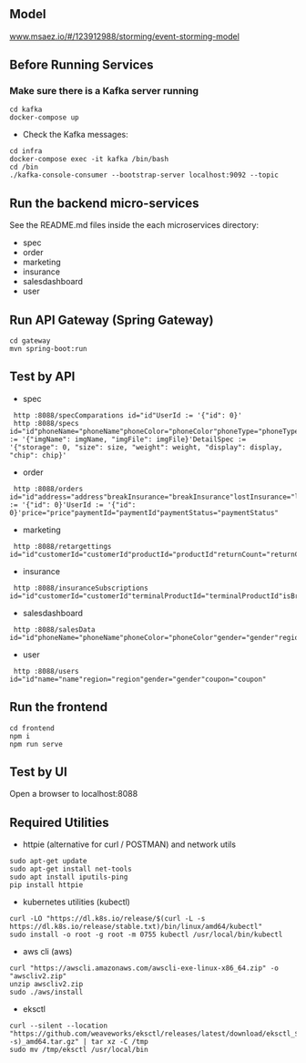 # 

## Model
www.msaez.io/#/123912988/storming/event-storming-model

## Before Running Services
### Make sure there is a Kafka server running
```
cd kafka
docker-compose up
```
- Check the Kafka messages:
```
cd infra
docker-compose exec -it kafka /bin/bash
cd /bin
./kafka-console-consumer --bootstrap-server localhost:9092 --topic
```

## Run the backend micro-services
See the README.md files inside the each microservices directory:

- spec
- order
- marketing
- insurance
- salesdashboard
- user


## Run API Gateway (Spring Gateway)
```
cd gateway
mvn spring-boot:run
```

## Test by API
- spec
```
 http :8088/specComparations id="id"UserId := '{"id": 0}'
 http :8088/specs id="id"phoneName="phoneName"phoneColor="phoneColor"phoneType="phoneType"Photo := '{"imgName": imgName, "imgFile": imgFile}'DetailSpec := '{"storage": 0, "size": size, "weight": weight, "display": display, "chip": chip}'
```
- order
```
 http :8088/orders id="id"address="address"breakInsurance="breakInsurance"lostInsurance="lostInsurance"SpecId := '{"id": 0}'UserId := '{"id": 0}'price="price"paymentId="paymentId"paymentStatus="paymentStatus"
```
- marketing
```
 http :8088/retargettings id="id"customerId="customerId"productId="productId"returnCount="returnCount"
```
- insurance
```
 http :8088/insuranceSubscriptions id="id"customerId="customerId"terminalProductId="terminalProductId"isBreakCompensation="isBreakCompensation"isLostComponsation="isLostComponsation"
```
- salesdashboard
```
 http :8088/salesData id="id"phoneName="phoneName"phoneColor="phoneColor"gender="gender"region="region"price="price"
```
- user
```
 http :8088/users id="id"name="name"region="region"gender="gender"coupon="coupon"
```


## Run the frontend
```
cd frontend
npm i
npm run serve
```

## Test by UI
Open a browser to localhost:8088

## Required Utilities

- httpie (alternative for curl / POSTMAN) and network utils
```
sudo apt-get update
sudo apt-get install net-tools
sudo apt install iputils-ping
pip install httpie
```

- kubernetes utilities (kubectl)
```
curl -LO "https://dl.k8s.io/release/$(curl -L -s https://dl.k8s.io/release/stable.txt)/bin/linux/amd64/kubectl"
sudo install -o root -g root -m 0755 kubectl /usr/local/bin/kubectl
```

- aws cli (aws)
```
curl "https://awscli.amazonaws.com/awscli-exe-linux-x86_64.zip" -o "awscliv2.zip"
unzip awscliv2.zip
sudo ./aws/install
```

- eksctl 
```
curl --silent --location "https://github.com/weaveworks/eksctl/releases/latest/download/eksctl_$(uname -s)_amd64.tar.gz" | tar xz -C /tmp
sudo mv /tmp/eksctl /usr/local/bin
```
